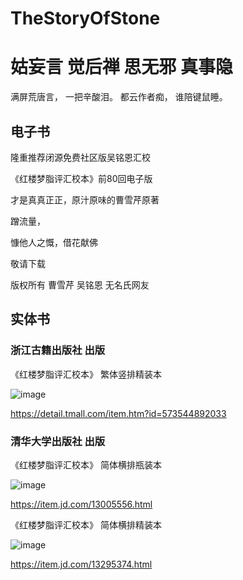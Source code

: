 # TheStoryOfStone
# 姑妄言 觉后禅 思无邪 真事隐


满屏荒唐言，
一把辛酸泪。
都云作者痴，
谁陪键鼠睡。

## 电子书

隆重推荐闭源免费社区版吴铭恩汇校

《红楼梦脂评汇校本》前80回电子版

才是真真正正，原汁原味的曹雪芹原著

蹭流量，

慷他人之慨，借花献佛

敬请下载

版权所有 曹雪芹 吴铭恩 无名氏网友

## 实体书

### 浙江古籍出版社 出版

《红楼梦脂评汇校本》 繁体竖排精装本

![image](https://user-images.githubusercontent.com/1026479/147814857-7bf1941c-2402-4f75-84ca-aaf31dd7edc2.png)

https://detail.tmall.com/item.htm?id=573544892033


### 清华大学出版社 出版

《红楼梦脂评汇校本》 简体横排瓶装本

![image](https://user-images.githubusercontent.com/1026479/147814749-e87822d6-b47f-43cb-b743-f6266c3d48fb.png)

https://item.jd.com/13005556.html

《红楼梦脂评汇校本》 简体横排精装本

![image](https://user-images.githubusercontent.com/1026479/147814793-9eed8dff-a8e8-4aad-b5f7-7d881740afa5.png)

https://item.jd.com/13295374.html

